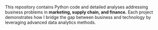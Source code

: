 This repository contains Python code and detailed analyses addressing business problems in **marketing, supply chain, and finance.** Each project demonstrates how I bridge the gap between business and technology by leveraging advanced data analytics methods.
